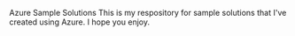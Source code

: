 Azure Sample Solutions
This is my respository for sample solutions that I've created using Azure.
I hope you enjoy.
